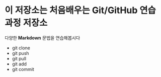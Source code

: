 # 이 저장소는 처음배우는 Git/GitHub 연습과정 저장소
다양한 **Markdown** 문법을 연습해봅시다
- git clone
- git push
- git pull
- git add
- git commit
